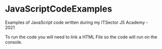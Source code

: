 # JavaScriptCodeExamples
Examples of JavaScript code written during my ITSector JS Academy - 2021

To run the code you will need to link a HTML File so the code will run on the console.
